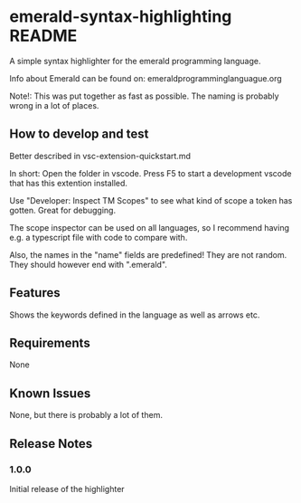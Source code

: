 # emerald-syntax-highlighting README

A simple syntax highlighter for the emerald programming language.

Info about Emerald can be found on: emeraldprogramminglanguague.org

Note!: This was put together as fast as possible. The naming is probably wrong in a lot of places.

## How to develop and test

Better described in vsc-extension-quickstart.md

In short: Open the folder in vscode. Press F5 to start a development vscode that has this extention installed.

Use "Developer: Inspect TM Scopes" to see what kind of scope a token has gotten. Great for debugging.

The scope inspector can be used on all languages, so I recommend having e.g. a typescript file with code to compare with.

Also, the names in the "name" fields are predefined! They are not random. They should however end with ".emerald".

## Features

Shows the keywords defined in the language as well as arrows etc.

## Requirements

None


## Known Issues

None, but there is probably a lot of them.

## Release Notes

### 1.0.0

Initial release of the highlighter



